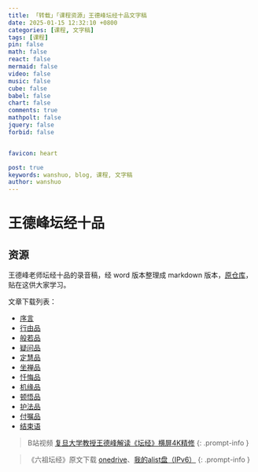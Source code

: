 ```yaml
---
title: 「转载」「课程资源」王德峰坛经十品文字稿
date: 2025-01-15 12:32:10 +0800
categories: [课程, 文字稿]
tags: [课程]
pin: false
math: false
react: false
mermaid: false
video: false
music: false
cube: false
babel: false
chart: false
comments: true
mathpolt: false
jquery: false
forbid: false


favicon: heart

post: true
keywords: wanshuo, blog, 课程, 文字稿
author: wanshuo
---
```


# 王德峰坛经十品

## 资源

王德峰老师坛经十品的录音稿，经 word 版本整理成 markdown 版本，[原仓库](https://github.com/wansho/altar-sutra-wdf?tab=readme-ov-file)，贴在这供大家学习。

文章下载列表：

- [序言](https://file.rainsin.cn/altar-sutra-wdf-main/altar-sutra-wdf-perface.md)
- [行由品](https://file.rainsin.cn/altar-sutra-wdf-main/altar-sutra-wdf-01.md)
- [般若品](https://file.rainsin.cn/altar-sutra-wdf-main/altar-sutra-wdf-02.md)
- [疑问品](https://file.rainsin.cn/altar-sutra-wdf-main/altar-sutra-wdf-03.md)
- [定慧品](https://file.rainsin.cn/altar-sutra-wdf-main/altar-sutra-wdf-04.md)
- [坐禅品](https://file.rainsin.cn/altar-sutra-wdf-main/altar-sutra-wdf-05.md)
- [忏悔品](https://file.rainsin.cn/altar-sutra-wdf-main/altar-sutra-wdf-06.md)
- [机缘品](https://file.rainsin.cn/altar-sutra-wdf-main/altar-sutra-wdf-07.md)
- [顿悟品](https://file.rainsin.cn/altar-sutra-wdf-main/altar-sutra-wdf-08.md)
- [护法品](https://file.rainsin.cn/altar-sutra-wdf-main/altar-sutra-wdf-09.md)
- [付嘱品](https://file.rainsin.cn/altar-sutra-wdf-main/altar-sutra-wdf-10.md)
- [结束语](https://file.rainsin.cn/altar-sutra-wdf-main/altar-sutra-wdf-finish.md)

> B站视频 [复旦大学教授王德峰解读《坛经》横屏4K精修](https://www.bilibili.com/video/BV1uZ4y1D787)
{: .prompt-info }

>《六祖坛经》原文下载 [onedrive](https://1drv.ms/b/s!Aoer2cU5SlOFiPdvSTIHEoTLm2bgZg?e=PKjJFr)、[我的alist盘（IPv6）](https://file.rainsin.cn/altar-sutra-wdf-main/%E5%85%AD%E7%A5%96%E5%9D%9B%E7%BB%8F.pdf)
{: .prompt-info }
